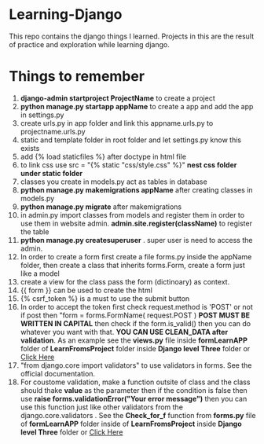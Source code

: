 # Learning-Django
This repo contains the django things I learned. Projects in this are the result of practice and exploration while learning django.


# Things to remember 
1. **django-admin startproject ProjectName** to create a project
2. **python manage.py startapp appName** to create a app and add the app in settings.py
3. create urls.py in app folder and link this appname.urls.py to projectname.urls.py
4. static and template folder in root folder and let settings.py know this exists
5. add {% load staticfiles %} after doctype in html file
6. to link css use src = "{% static "css/style.css" %}" **nest css folder under static folder**  
7. classes you create in models.py act as tables in database
8. **python manage.py makemigrations appName** after creating classes in models.py
9. **python manage.py migrate** after makemigrations
10. in admin.py import classes from models and register them in order to use them in website admin. **admin.site.register(className)** to register the table
11. **python manage.py createsuperuser** . super user is need to access the admin.
12. In order to create a form first create a file forms.py inside the appName folder, then create a class that inherits forms.Form, create a form just like a model
13. create a view for the class pass the form (dictinoary) as context.
12. {{ form }} can be used to create the html
14. {% csrf_token %} is a must to use the submit button
15. In order to accept the token first check request.method is 'POST' or not if post then "form = forms.FormName( request.POST ) **POST MUST BE WRITTEN IN CAPITAL** then check if the form.is_valid() then you can do whatever you want with that. **YOU CAN USE CLEAN_DATA after validation**. As an example see the **views.py** file inside **formLearnAPP** folder of **LearnFromsProject** folder inside **Django level Three** folder or [Click Here](https://github.com/FazleRabbbiferdaus172/Exploring-Djanogo/blob/main/Django%20level%20three/LearnFormsProject/formLearnApp/views.py)
16. "from django.core import validators" to use validators in forms. See the official documentation.
17. For coustome validation, make a function outsite of class and the class should thake **value** as the parameter then if the condition is false then use **raise forms.validationError("Your error message")** then you can use this function just like other validators from the django.core.validators . See the **Check_for_f** function from **forms.py** file of **formLearnAPP** folder inside of **LearnFromsProject** inside **Django level Three** folder or [Click Here](https://github.com/FazleRabbbiferdaus172/Exploring-Djanogo/blob/main/Django%20level%20three/LearnFormsProject/formLearnApp/forms.py)